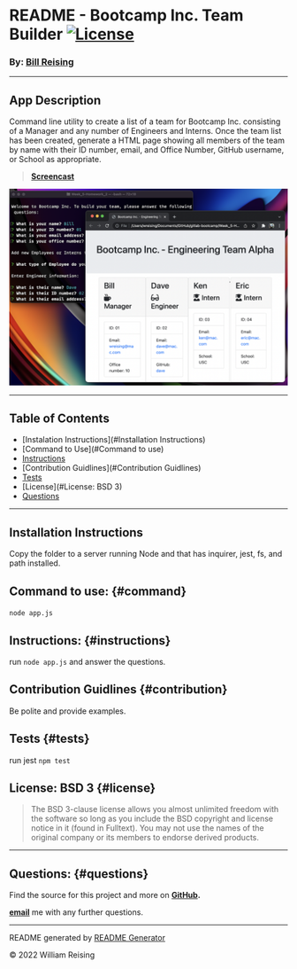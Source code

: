 # README - Bootcamp Inc. Team Builder [![License](https://img.shields.io/badge/License-BSD_3--Clause-blue.svg)](https://opensource.org/licenses/BSD-3-Clause)

### By: [Bill Reising](#questions)

---

## App Description

Command line utility to create a list of a team for Bootcamp Inc. consisting of a Manager and any number of Engineers and Interns. Once the team list has been created, generate a HTML page showing all members of the team by name with their ID number, email, and Office Number, GitHub username, or School as appropriate.

> **[Screencast](https://drive.google.com/file/d/1YgWA-ig94EaKYjz4AOZKsRsgg3G-IWt-/view)**

![Screenshot](Assets/screen_shot_2022-03-13.png)

---

## Table of Contents
- [Instalation Instructions](#Installation Instructions)
- [Command to Use](#Command to use)
- [Instructions](#Instructions)
- [Contribution Guidlines](#Contribution Guidlines)
- [Tests](#Tests)
- [License](#License: BSD 3)
- [Questions](#Questions)

---

## Installation Instructions

Copy the folder to a server running Node and that has inquirer, jest, fs, and path installed.

## Command to use: {#command}

<code>node app.js</code>

## Instructions: {#instructions}

run `node app.js` and answer the questions.

## Contribution Guidlines {#contribution}

Be polite and provide examples.

## Tests {#tests}

run jest `npm test`

## License: BSD 3 {#license}

>The BSD 3-clause license allows you almost unlimited freedom with the software so long as you include the BSD copyright and license notice in it (found in Fulltext). You may not use the names of the original company or its members to endorse derived products.

---

## Questions: {#questions}

Find the source for this project and more on **[GitHub](https://github.com/wreising).**

**[email](wreising@mac.com)** me with any further questions.

---

README generated by [README Generator](https://github.com/wreising/Week_5-Homework_1)

© 2022 William Reising

